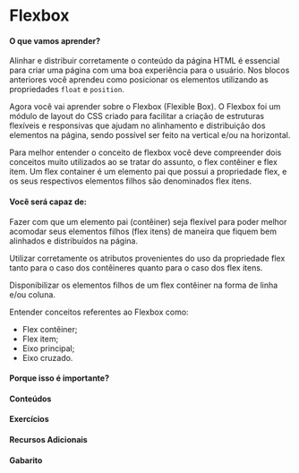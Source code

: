 # Flexbox

#### O que vamos aprender?

Alinhar e distribuir corretamente o conteúdo da página HTML é essencial para criar uma página com uma boa experiência para o usuário. Nos blocos anteriores você aprendeu como posicionar os elementos utilizando as propriedades `float` e `position`.

Agora você vai aprender sobre o Flexbox (Flexible Box). O Flexbox foi um módulo de layout do CSS criado para facilitar a criação de estruturas flexíveis e responsivas que ajudam no alinhamento e distribuição dos elementos na página, sendo possível ser feito na vertical e/ou na horizontal.

Para melhor entender o conceito de flexbox você deve compreender dois  conceitos muito utilizados ao se tratar do assunto, o flex contêiner e flex item. Um flex container é um elemento pai que possui a propriedade flex, e os seus respectivos elementos filhos são denominados flex itens.

#### Você será capaz de:

Fazer com que um elemento pai (contêiner) seja flexível para poder melhor acomodar seus elementos filhos (flex itens) de maneira que fiquem bem alinhados e distribuídos na página.

Utilizar corretamente os atributos provenientes do uso da propriedade flex tanto para o caso dos contêineres quanto para o caso dos flex itens.

Disponibilizar os elementos filhos de um flex contêiner na forma de linha e/ou coluna.

Entender conceitos referentes ao Flexbox como:
  * Flex contêiner;
  * Flex item;
  * Eixo principal;
  * Eixo cruzado.

#### Porque isso é importante?

#### Conteúdos

#### Exercícios

#### Recursos Adicionais

#### Gabarito
